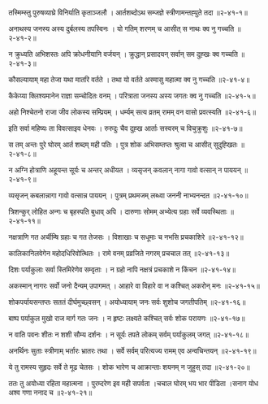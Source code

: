 तस्मिम्स्तु पुरुषव्याघ्रे विनिर्याति कृताञ्जलौ ।
आर्तशब्दोऽथ सम्जज्ञे स्त्रीणामन्तह्पुते तदा ॥२-४१-१॥

अनाथस्य जनस्य अस्य दुर्बलस्य तपस्विनः ।
यो गतिम् शरणम् च आसीत् स नाथः क्व नु गच्चति ॥२-४१-२॥

न क्रुध्यति अभिशस्तः अपि क्रोधनीयानि वर्जयन् ।
क्रुद्धान् प्रसादयन् सर्वान् सम दुह्खः क्व गच्चति ॥२-४१-३॥

कौसल्यायाम् महा तेजा यथा मातरि वर्तते ।
तथा यो वर्तते अस्मासु महात्मा क्व नु गच्चति ॥२-४१-४॥

कैकेय्या क्लिश्यमानेन राज्ञा सम्चोदितः वनम् ।
परित्राता जनस्य अस्य जगतः क्व नु गच्चति ॥२-४१-५॥

अहो निश्चेतनो राजा जीव लोकस्य सम्प्रियम् ।
धर्म्यम् सत्य व्रतम् रामम् वन वासो प्रवत्स्यति ॥२-४१-६॥

इति सर्वा महिष्यः ता विवत्साइव धेनवः ।
रुरुदुः चैव दुह्ख आर्ताः सस्वरम् च विचुक्रुशुः ॥२-४१-७॥

स तम् अन्तः पुरे घोरम् आर्त शब्दम् मही पतिः ।
पुत्र शोक अभिसम्तप्तः श्रुत्वा च आसीत् सुदुह्खितः ॥२-४१-८॥

न अग्नि होत्राणि अहूयन्त सूर्यः च अन्तर् अधीयत ।
व्यसृजन् कवलान् नागा गावो वत्सान् न पाययन् ॥२-४१-९॥

व्यसृजन् कबलान्नागा गावो वत्सान्न पाययन् ।
पुत्रम् प्रथमजम् लब्ध्वा जननी नाभ्यनन्दत ॥२-४१-१०॥

त्रिशन्कुर् लोहित अन्गः च बृहस्पति बुधाव् अपि ।
दारुणाः सोमम् अभ्येत्य ग्रहाः सर्वे व्यवस्थिताः ॥२-४१-११॥

नक्षत्राणि गत अर्चीम्षि ग्रहाः च गत तेजसः ।
विशाखाः च सधूमाः च नभसि प्रचकाशिरे ॥२-४१-१२॥

कालिकानिलवेगेन महोदधिरिवोत्थितः ।
रामे वनम् प्रव्रजिते नगरम् प्रचचाल तत् ॥२-४१-१३॥

दिशः पर्याकुलाः सर्वा स्तिमिरेणेव सम्वृताः ।
न ग्रहो नापि नक्षत्रं प्रचकाशे न किंचन ॥२-४१-१४॥

अकस्मान् नागरः सर्वो जनो दैन्यम् उपागमत् ।
आहारे वा विहारे वा न कश्चित् अकरोन् मनः ॥२-४१-१५॥

शोकपर्यायसन्तप्तः सततं दीर्घमुच्छ्वसन् ।
अयोध्यायाम् जनः सर्वः शुशोच जगतीपतिम् ॥२-४१-१६॥

बाष्प पर्याकुल मुखो राज मार्ग गतः जनः ।
न हृष्टः लक्ष्यते कश्चित् सर्वः शोक परायणः ॥२-४१-१७॥

न वाति पवनः शीतः न शशी सौम्य दर्शनः ।
न सूर्यः तपते लोकम् सर्वम् पर्याकुलम् जगत् ॥२-४१-१८॥

अनर्थिनः सुताः स्त्रीणाम् भर्तारः भ्रातरः तथा ।
सर्वे सर्वम् परित्यज्य रामम् एव अन्वचिन्तयन् ॥२-४१-१९॥

ये तु रामस्य सुहृदः सर्वे ते मूढ चेतसः ।
शोक भारेण च आक्रान्ताः शयनम् न जुहुस् तदा ॥२-४१-२०॥

ततः तु अयोध्या रहिता महात्मना ।
पुरम्दरेण इव मही सपर्वता ।चचाल घोरम् भय भार पीडिता ।सनाग योध अश्व गणा ननाद च ॥२-४१-२१॥

